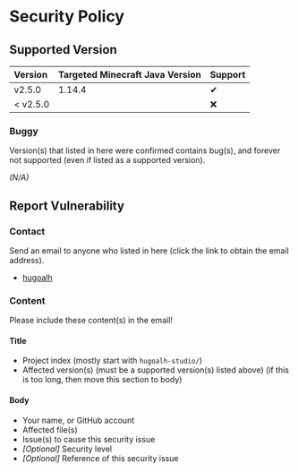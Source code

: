 # Security Policy

## Supported Version

| **Version** | **Targeted Minecraft Java Version** | **Support** |
|:----|:----|:----|
| v2.5.0 | 1.14.4 | ✔ |
| < v2.5.0 |  | ❌ |

### Buggy

Version(s) that listed in here were confirmed contains bug(s), and forever not supported (even if listed as a supported version).

*(N/A)*

## Report Vulnerability

### Contact

Send an email to anyone who listed in here (click the link to obtain the email address).

- [hugoalh](https://github.com/hugoalh)

### Content

Please include these content(s) in the email!

#### Title

- Project index (mostly start with `hugoalh-studio/`)
- Affected version(s) (must be a supported version(s) listed above) (if this is too long, then move this section to body)

#### Body

- Your name, or GitHub account
- Affected file(s)
- Issue(s) to cause this security issue
- *\[Optional\]* Security level
- *\[Optional\]* Reference of this security issue
